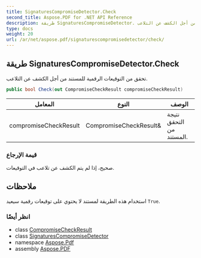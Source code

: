 ```yaml
---
title: SignaturesCompromiseDetector.Check
second_title: Aspose.PDF for .NET API Reference
description: طريقة SignaturesCompromiseDetector. تحقق من التوقيعات الرقمية للمستند من أجل الكشف عن التلاعب
type: docs
weight: 20
url: /ar/net/aspose.pdf/signaturescompromisedetector/check/
---
```

## طريقة SignaturesCompromiseDetector.Check

تحقق من التوقيعات الرقمية للمستند من أجل الكشف عن التلاعب.

```csharp
public bool Check(out CompromiseCheckResult compromiseCheckResult)
```

| المعامل | النوع | الوصف |
| --- | --- | --- |
| compromiseCheckResult | CompromiseCheckResult& | نتيجة التحقق من المستند. |

### قيمة الإرجاع

صحيح، إذا لم يتم الكشف عن تلاعب في التوقيعات.

## ملاحظات

استخدام هذه الطريقة لمستند لا يحتوي على توقيعات رقمية سيعيد `True`.

### انظر أيضًا

* class [CompromiseCheckResult](../../../aspose.pdf.signatures/compromisecheckresult/)
* class [SignaturesCompromiseDetector](../)
* namespace [Aspose.Pdf](../../../aspose.pdf/)
* assembly [Aspose.PDF](../../../)